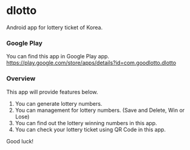 # dlotto
Android app for lottery ticket of Korea.

### Google Play
You can find this app in Google Play app.
https://play.google.com/store/apps/details?id=com.goodlotto.dlotto

### Overview
This app will provide features below.
1. You can generate lottery numbers.
2. You can management for lottery numbers. (Save and Delete, Win or Lose)
3. You can find out the lottery winning numbers in this app.
4. You can check your lottery ticket using QR Code in this app.

Good luck!
